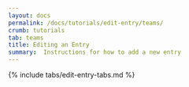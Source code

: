 ```yaml
---
layout: docs
permalink: /docs/tutorials/edit-entry/teams/
crumb: tutorials
tab: teams
title: Editing an Entry
summary:  Instructions for how to add a new entry
---
```


{% include tabs/edit-entry-tabs.md %}
